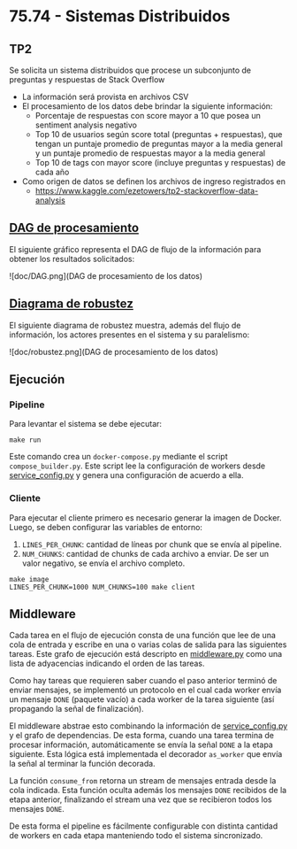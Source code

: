 # 75.74 - Sistemas Distribuidos

## TP2

Se solicita un sistema distribuidos que procese un subconjunto de preguntas y respuestas de Stack Overflow
 * La información será provista en archivos CSV
 * El procesamiento de los datos debe brindar la siguiente información:
    * Porcentaje de respuestas con score mayor a 10 que posea un sentiment analysis negativo
    * Top 10 de usuarios según score total (preguntas + respuestas), que tengan un puntaje promedio de preguntas mayor a la media general y un puntaje promedio de respuestas mayor a la media general
    * Top 10 de tags con mayor score (incluye preguntas y respuestas) de cada año
* Como origen de datos se definen los archivos de ingreso registrados en
    * https://www.kaggle.com/ezetowers/tp2-stackoverflow-data-analysis


## [DAG de procesamiento](https://app.diagrams.net/#G148Xbc1R3-MDUGZYjM6SZIFoEC09bTu2z)

El siguiente gráfico representa el DAG de flujo de la información para obtener los resultados solicitados:

![doc/DAG.png](DAG de procesamiento de los datos)

## [Diagrama de robustez](https://app.diagrams.net/#G1Ju8bDw8lI_rvwq1cTl5qs-Z8LIj5t_4b)

El siguiente diagrama de robustez muestra, además del flujo de información, los actores presentes en el sistema y su paralelismo:

![doc/robustez.png](DAG de procesamiento de los datos)


## Ejecución

### Pipeline

Para levantar el sistema se debe ejecutar:

```shell
make run
```

Este comando crea un `docker-compose.py` mediante el script `compose_builder.py`. Este script lee la configuración de workers desde [service_config.py](service_config.py) y genera una configuración de acuerdo a ella.

### Cliente

Para ejecutar el cliente primero es necesario generar la imagen de Docker. Luego, se deben configurar las variables de entorno:

 1. `LINES_PER_CHUNK`: cantidad de líneas por chunk que se envía al pipeline.
 2. `NUM_CHUNKS`: cantidad de chunks de cada archivo a enviar. De ser un valor negativo, se envía el archivo completo.


```shell
make image
LINES_PER_CHUNK=1000 NUM_CHUNKS=100 make client
```

## Middleware

Cada tarea en el flujo de ejecución consta de una función que lee de una cola de entrada y escribe en una o varias colas de salida para las siguientes tareas. Este grafo de ejecución está descripto en [middleware.py](middleware.py) como una lista de adyacencias indicando el orden de las tareas.

Como hay tareas que requieren saber cuando el paso anterior terminó de enviar mensajes, se implementó un protocolo en el cual cada worker envía un mensaje `DONE` (paquete vacío) a cada worker de la tarea siguiente (así propagando la señal de finalización).

El middleware abstrae esto combinando la información de [service_config.py](service_config.py) y el grafo de dependencias. De esta forma, cuando una tarea termina de procesar información, automáticamente se envía la señal `DONE` a la etapa siguiente. Esta lógica está implementada el decorador `as_worker` que envía la señal al terminar la función decorada.

La función `consume_from` retorna un stream de mensajes entrada desde la cola indicada. Esta función oculta además los mensajes `DONE` recibidos de la etapa anterior, finalizando el stream una vez que se recibieron todos los mensajes `DONE`.

De esta forma el pipeline es fácilmente configurable con distinta cantidad de workers en cada etapa manteniendo todo el sistema sincronizado.
